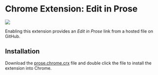 # Chrome Extension: Edit in Prose

![](http://cl.ly/OkjE/screenshot_2013-05-04Screen%20Shot%202013-05-04%20at%205.49.48%20PM.png)

Enabling this extension provides an _Edit in Prose_ link from a hosted file on
GitHub.

## Installation 

Download the [prose.chrome.crx](https://github.com/prose/browser-extensions/blob/master/chrome/prose.chrome.crx?raw=true)
file and double click the file to install the extension into Chrome.
